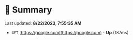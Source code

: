 # 📖 Summary
Last updated: **8/22/2023, 7:55:35 AM**

- `GET` [https://google.com](https://google.com) - **Up** (187ms)
